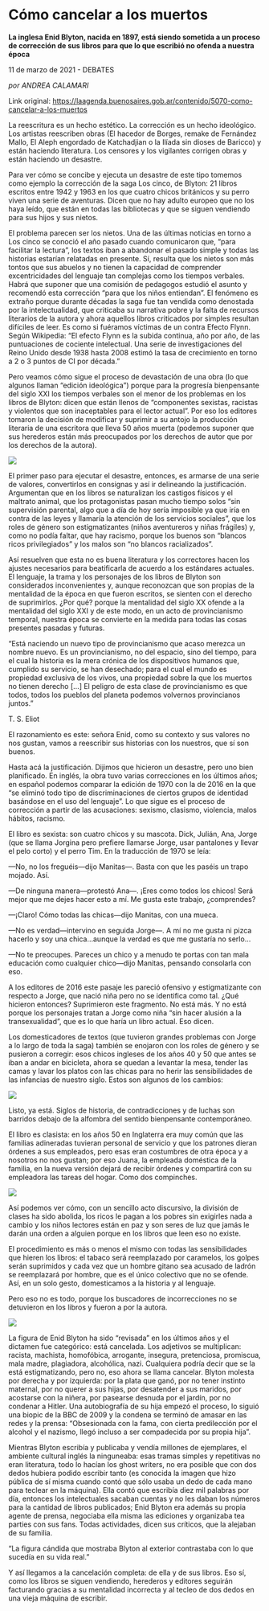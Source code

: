 # Cómo cancelar a los muertos

**La inglesa Enid Blyton, nacida en 1897, está siendo sometida a un proceso de corrección de sus libros para que lo que escribió no ofenda a nuestra época**

11 de marzo de 2021 - DEBATES

_por ANDREA CALAMARI_

Link original: https://laagenda.buenosaires.gob.ar/contenido/5070-como-cancelar-a-los-muertos



La reescritura es un hecho estético. La corrección es un hecho ideológico. Los artistas reescriben obras (El hacedor de Borges, remake de Fernández Mallo, El Aleph engordado de Katchadjian o la Ilíada sin dioses de Baricco) y están haciendo literatura. Los censores y los vigilantes corrigen obras y están haciendo un desastre.




Para ver cómo se concibe y ejecuta un desastre de este tipo tomemos como ejemplo la corrección de la saga Los cinco, de Blyton: 21 libros escritos entre 1942 y 1963 en los que cuatro chicos británicos y su perro viven una serie de aventuras. Dicen que no hay adulto europeo que no los haya leído, que están en todas las bibliotecas y que se siguen vendiendo para sus hijos y sus nietos.




El problema parecen ser los nietos. Una de las últimas noticias en torno a Los cinco se conoció el año pasado cuando comunicaron que, “para facilitar la lectura”, los textos iban a abandonar el pasado simple y todas las historias estarían relatadas en presente. Sí, resulta que los nietos son más tontos que sus abuelos y no tienen la capacidad de comprender excentricidades del lenguaje tan complejas como los tiempos verbales. Habrá que suponer que una comisión de pedagogos estudió el asunto y recomendó esta corrección “para que los niños entiendan”. El fenómeno es extraño porque durante décadas la saga fue tan vendida como denostada por la intelectualidad, que criticaba su narrativa pobre y la falta de recursos literarios de la autora y ahora aquellos libros criticados por simples resultan difíciles de leer. Es como si fuéramos víctimas de un contra Efecto Flynn. Según Wikipedia: “El efecto Flynn es la subida continua, año por año, de las puntuaciones de cociente intelectual. Una serie de investigaciones del Reino Unido desde 1938 hasta 2008 estimó la tasa de crecimiento en torno a 2 o 3 puntos de CI por década.”




Pero veamos cómo sigue el proceso de devastación de una obra (lo que algunos llaman “edición ideológica”) porque para la progresía bienpensante del siglo XXI los tiempos verbales son el menor de los problemas en los libros de Blyton: dicen que están llenos de “componentes sexistas, racistas y violentos que son inaceptables para el lector actual”. Por eso los editores tomaron la decisión de modificar y suprimir a su antojo la producción literaria de una escritora que lleva 50 años muerta (podemos suponer que sus herederos están más preocupados por los derechos de autor que por los derechos de la autora).




![](https://cdn.flowlikemusic.com/files/images/45802/5ba558d7-2888-4ad5-860a-2df2c14a106a.jpeg)




El primer paso para ejecutar el desastre, entonces, es armarse de una serie de valores, convertirlos en consignas y así ir delineando la justificación. Argumentan que en los libros se naturalizan los castigos físicos y el maltrato animal, que los protagonistas pasan mucho tiempo solos “sin supervisión parental, algo que a día de hoy sería imposible ya que iría en contra de las leyes y llamaría la atención de los servicios sociales”, que los roles de género son estigmatizantes (niños aventureros y niñas frágiles) y, como no podía faltar, que hay racismo, porque los buenos son “blancos ricos privilegiados” y los malos son “no blancos racializados”.




Así resuelven que esta no es buena literatura y los correctores hacen los ajustes necesarios para beatificarla de acuerdo a los estándares actuales. El lenguaje, la trama y los personajes de los libros de Blyton son considerados inconvenientes y, aunque reconozcan que son propias de la mentalidad de la época en que fueron escritos, se sienten con el derecho de suprimirlos. ¿Por qué? porque la mentalidad del siglo XX ofende a la mentalidad del siglo XXI y de este modo, en un acto de provincianismo temporal, nuestra época se convierte en la medida para todas las cosas presentes pasadas y futuras.




“Está naciendo un nuevo tipo de provincianismo que acaso merezca un nombre nuevo. Es un provincianismo, no del espacio, sino del tiempo, para el cual la historia es la mera crónica de los dispositivos humanos que, cumplido su servicio, se han desechado; para el cual el mundo es propiedad exclusiva de los vivos, una propiedad sobre la que los muertos no tienen derecho […] El peligro de esta clase de provincianismo es que todos, todos los pueblos del planeta podemos volvernos provincianos juntos.”




T. S. Eliot




El razonamiento es este: señora Enid, como su contexto y sus valores no nos gustan, vamos a reescribir sus historias con los nuestros, que sí son buenos.




Hasta acá la justificación. Dijimos que hicieron un desastre, pero uno bien planificado. En inglés, la obra tuvo varias correcciones en los últimos años; en español podemos comparar la edición de 1970 con la de 2016 en la que “se eliminó todo tipo de discriminaciones de ciertos grupos de identidad basándose en el uso del lenguaje”. Lo que sigue es el proceso de corrección a partir de las acusaciones: sexismo, clasismo, violencia, malos hábitos, racismo.




El libro es sexista: son cuatro chicos y su mascota. Dick, Julián, Ana, Jorge (que se llama Jorgina pero prefiere llamarse Jorge, usar pantalones y llevar el pelo corto) y el perro Tim. En la traducción de 1970 se leía:




—No, no los freguéis—dijo Manitas—. Basta con que les paséis un trapo mojado. Así.




—De ninguna manera—protestó Ana—. ¡Eres como todos los chicos! Será mejor que me dejes hacer esto a mí. Me gusta este trabajo, ¿comprendes?




—¡Claro! Cómo todas las chicas—dijo Manitas, con una mueca.




—No es verdad—intervino en seguida Jorge—. A mí no me gusta ni pizca hacerlo y soy una chica…aunque la verdad es que me gustaría no serlo…




—No te preocupes. Pareces un chico y a menudo te portas con tan mala educación como cualquier chico—dijo Manitas, pensando consolarla con eso.




A los editores de 2016 este pasaje les pareció ofensivo y estigmatizante con respecto a Jorge, que nació niña pero no se identifica como tal. ¿Qué hicieron entonces? Suprimieron este fragmento. No está más. Y no está porque los personajes tratan a Jorge como niña “sin hacer alusión a la transexualidad”, que es lo que haría un libro actual. Eso dicen.




Los domesticadores de textos (que tuvieron grandes problemas con Jorge a lo largo de toda la saga) también se enojaron con los roles de género y se pusieron a corregir: esos chicos ingleses de los años 40 y 50 que antes se iban a andar en bicicleta, ahora se quedan a levantar la mesa, tender las camas y lavar los platos con las chicas para no herir las sensibilidades de las infancias de nuestro siglo. Estos son algunos de los cambios:




![](https://cdn.flowlikemusic.com/files/images/45804/4dd46b76-7e86-4ae4-8eab-8c9ea351e8a7.png)




Listo, ya está. Siglos de historia, de contradicciones y de luchas son barridos debajo de la alfombra del sentido bienpensante contemporáneo.




El libro es clasista: en los años 50 en Inglaterra era muy común que las familias adineradas tuvieran personal de servicio y que los patrones dieran órdenes a sus empleados, pero esas eran costumbres de otra época y a nosotros no nos gustan; por eso Juana, la empleada doméstica de la familia, en la nueva versión dejará de recibir órdenes y compartirá con su empleadora las tareas del hogar. Como dos compinches.




![](https://cdn.flowlikemusic.com/files/images/45805/a79eb0f9-f431-4829-9975-eb2fd1fc9551.png)




Así podemos ver cómo, con un sencillo acto discursivo, la división de clases ha sido abolida, los ricos le pagan a los pobres sin exigirles nada a cambio y los niños lectores están en paz y son seres de luz que jamás le darán una orden a alguien porque en los libros que leen eso no existe.




El procedimiento es más o menos el mismo con todas las sensibilidades que hieren los libros: el tabaco será reemplazado por caramelos, los golpes serán suprimidos y cada vez que un hombre gitano sea acusado de ladrón se reemplazará por hombre, que es el único colectivo que no se ofende. Así, en un solo gesto, domesticamos a la historia y al lenguaje.




Pero eso no es todo, porque los buscadores de incorrecciones no se detuvieron en los libros y fueron a por la autora.




![](https://cdn.flowlikemusic.com/files/images/45806/5cb0ab92-f541-414f-a4ec-cfc1766757c1.png)




La figura de Enid Blyton ha sido “revisada” en los últimos años y el dictamen fue categórico: está cancelada. Los adjetivos se multiplican: racista, machista, homofóbica, arrogante, insegura, pretenciosa, promiscua, mala madre, plagiadora, alcohólica, nazi. Cualquiera podría decir que se la está estigmatizando, pero no, eso ahora se llama cancelar. Blyton molesta por derecha y por izquierda: por la plata que ganó, por no tener instinto maternal, por no querer a sus hijas, por desatender a sus maridos, por acostarse con la niñera, por pasearse desnuda por el jardín, por no condenar a Hitler. Una autobiografía de su hija empezó el proceso, lo siguió una biopic de la BBC de 2009 y la condena se terminó de amasar en las redes y la prensa: “Obsesionada con la fama, con cierta predilección por el alcohol y el nazismo, llegó incluso a ser compadecida por su propia hija”.




Mientras Blyton escribía y publicaba y vendía millones de ejemplares, el ambiente cultural inglés la ninguneaba: esas tramas simples y repetitivas no eran literatura, todo lo hacían los ghost writers, no era posible que con dos dedos hubiera podido escribir tanto (es conocida la imagen que hizo pública de sí misma cuando contó que sólo usaba un dedo de cada mano para teclear en la máquina). Ella contó que escribía diez mil palabras por día, entonces los intelectuales sacaban cuentas y no les daban los números para la cantidad de libros publicados; Enid Blyton era además su propia agente de prensa, negociaba ella misma las ediciones y organizaba tea parties con sus fans. Todas actividades, dicen sus críticos, que la alejaban de su familia.




“La figura cándida que mostraba Blyton al exterior contrastaba con lo que sucedía en su vida real.”




Y así llegamos a la cancelación completa: de ella y de sus libros. Eso sí, como los libros se siguen vendiendo, herederos y editores seguirán facturando gracias a su mentalidad incorrecta y al tecleo de dos dedos en una vieja máquina de escribir.



